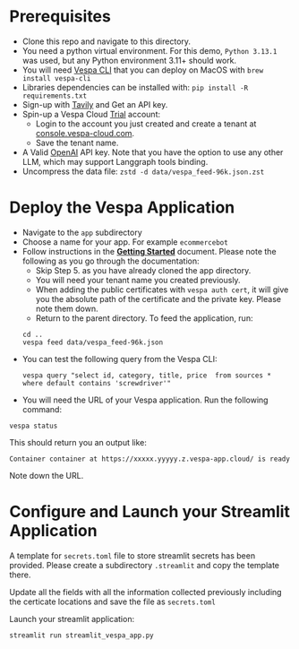 # Prerequisites

- Clone this repo and navigate to this directory.
- You need a python virtual environment. For this demo, `Python 3.13.1` was used, but any Python environment 3.11+ should work.
- You will need [Vespa CLI](https://docs.vespa.ai/en/vespa-cli.html) that you can deploy on MacOS with `brew install vespa-cli`
- Libraries dependencies can be installed with: `pip install -R requirements.txt`
- Sign-up with [Tavily](https://tavily.com/) and Get an API key.
- Spin-up a Vespa Cloud [Trial](https://vespa.ai/free-trial) account:
  - Login to the account you just created and create a tenant at [console.vespa-cloud.com](https://console.vespa-cloud.com/).
  - Save the tenant name.
- A Valid [OpenAI](https://openai.com/index/openai-api/) API key. Note that you have the option to use any other LLM, which may support Langgraph tools binding.
- Uncompress the data file: `zstd -d data/vespa_feed-96k.json.zst`
  


# Deploy the Vespa Application


- Navigate to the `app` subdirectory
- Choose a name for your app. For example `ecommercebot`
- Follow instructions in the [**Getting Started**](https://cloud.vespa.ai/en/getting-started) document. Please note the following as you go through the documentation:
  - Skip Step 5. as you have already cloned the app directory.
  - You will need your tenant name you created previously.
  - When adding the public certificates with `vespa auth cert`, it will give you the absolute path of the certificate and the private key. Please note them down.
  - Return to the parent directory. To feed the application, run:
  ```
  cd ..
  vespa feed data/vespa_feed-96k.json
  ```
- You can test the following query from the Vespa CLI:
  ```
  vespa query "select id, category, title, price  from sources * where default contains 'screwdriver'"
  ```
 - You will need the URL of your Vespa application. Run the following command:
  ```
  vespa status
  ```
  This should return you an output like:
  ```
  Container container at https://xxxxx.yyyyy.z.vespa-app.cloud/ is ready
  ```
  Note down the URL.

  # Configure and Launch your Streamlit Application

  A template for `secrets.toml` file to store streamlit secrets has been provided. Please create a subdirectory `.streamlit` and copy the template there. 
  
  Update all the fields with all the information collected previously including the certicate locations and save the file as `secrets.toml`

  Launch your streamlit application:
  ```
  streamlit run streamlit_vespa_app.py
  ```

